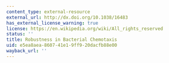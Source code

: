 ```yaml
---
content_type: external-resource
external_url: http://dx.doi.org/10.1038/16483
has_external_license_warning: true
license: https://en.wikipedia.org/wiki/All_rights_reserved
status: ''
title: Robustness in Bacterial Chemotaxis
uid: e5ea8aea-8607-41e1-9ff9-20dacfb88e00
wayback_url: ''
---
```

